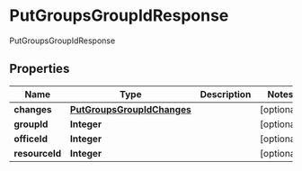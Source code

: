 

# PutGroupsGroupIdResponse

PutGroupsGroupIdResponse

## Properties

| Name | Type | Description | Notes |
|------------ | ------------- | ------------- | -------------|
|**changes** | [**PutGroupsGroupIdChanges**](PutGroupsGroupIdChanges.md) |  |  [optional] |
|**groupId** | **Integer** |  |  [optional] |
|**officeId** | **Integer** |  |  [optional] |
|**resourceId** | **Integer** |  |  [optional] |



